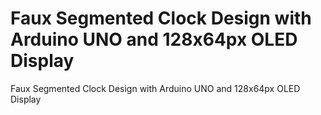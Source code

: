 # Faux Segmented Clock Design with Arduino UNO and 128x64px OLED Display
Faux Segmented Clock Design with Arduino UNO and 128x64px OLED Display
